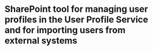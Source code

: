 ﻿# SharePoint tool for managing user profiles in the User Profile Service and for importing users from external systems
